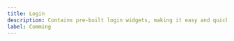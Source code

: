 ```yaml
---
title: Login
description: Contains pre-built login widgets, making it easy and quick for you to access your account.
label: Comming
---
```


<ProComponentPreview name="Login01" class="sm:max-w-[70%]" />

<ProComponentPreview name="Login02" class="sm:max-w-[70%]" />
